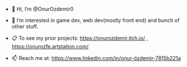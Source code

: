 - 👋 Hi, I’m @OnurOzdemir0
- 👀 I’m interested in game dev, web dev(mostly front end) and bunch of other stuff. 
- 📋 To see my prior projects: https://onurozdemir.itch.io/ , https://onurozfe.artstation.com/


- 📫 Reach me at:  https://www.linkedin.com/in/onur-özdemir-7815b221a

<!---
OnurOzdemir0/OnurOzdemir0 is a ✨ special ✨ repository because its `README.md` (this file) appears on your GitHub profile.
You can click the Preview link to take a look at your changes.
--->
